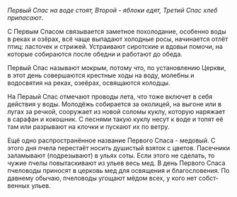 _Первый Спас на воде стоят, Второй - яблоки едят, Третий Спас хлеб при­пасают_.

С Первым Спасом связывается заметное похолодание, особенно воды в реках и озёрах, всё чаще выпадают холодные росы, начинается отлёт птиц: ласточек и стрижей. Устраивают сиротские и вдовьи помочи, на которые собираются после обедни и работают до обеда.

Первый Спас называют мокрым, потому что, по установлению Церкви, в этот день совершаются крестные ходы на воду, молебны и водосвятия на реках, озеёрах, освящаются колодцы. 

На Пераый Спас отмечают проводы лета, что тоже включет в себя действия у воды. Молодёжь собирается за околицей, на выгоне или в лугах за речкой, сооружает из новой соломы куклу, которую наряжает в сарафан и кокошник. С песнями такую куклу несут к воде и топят её там или разрывают на клочки и пускают их по ветру.

Ещё одно распространённое название Первого Спаса - медовый. С этого дня пчела перестаёт носить душистый взяток с цветов. Пасечники заламывают (подрезывают) в ульях соты. Если этого не сделать, то чужие пчелы повытаскивают из ульев весь мед. В день Первого Спаса пчеловоды приносят в церковь мед для освящения и благосло­вения. По давнему обычаю, пчеловоды угощают мёдом всех, у кого нет собст­венных ульев.